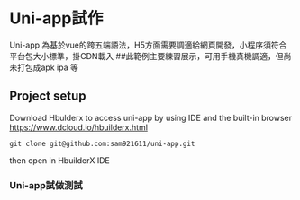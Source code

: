 # Uni-app試作
Uni-app 為基於vue的跨五端語法，H5方面需要調適給網頁開發，小程序須符合平台包大小標準，掛CDN載入
##此範例主要練習展示，可用手機真機調適，但尚未打包成apk ipa 等
## Project setup
Download Hbulderx to access uni-app by using IDE and the built-in browser 
https://www.dcloud.io/hbuilderx.html
```
git clone git@github.com:sam921611/uni-app.git
```
then open in HbuilderX IDE

### Uni-app試做測試

